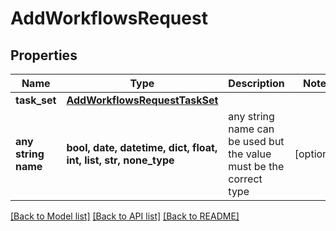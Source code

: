 # AddWorkflowsRequest


## Properties
Name | Type | Description | Notes
------------ | ------------- | ------------- | -------------
**task_set** | [**AddWorkflowsRequestTaskSet**](AddWorkflowsRequestTaskSet.md) |  | 
**any string name** | **bool, date, datetime, dict, float, int, list, str, none_type** | any string name can be used but the value must be the correct type | [optional]

[[Back to Model list]](../README.md#documentation-for-models) [[Back to API list]](../README.md#documentation-for-api-endpoints) [[Back to README]](../README.md)


